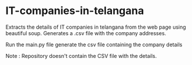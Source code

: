 # IT-companies-in-telangana

Extracts the details of IT companies in telangana from the web page using beautiful soup. Generates a .csv file with the company addresses.

Run the main.py file generate the csv file containing the company details

Note : Repository doesn't contain the CSV file with the details.
